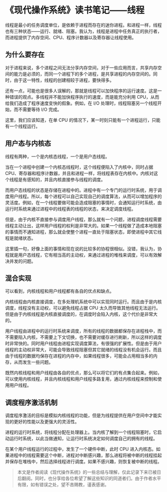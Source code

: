 # 《现代操作系统》读书笔记——线程

线程是最小的任务调度单位，是依赖于进程而存在的迷你进程。和进程一样，线程也有三种状态——运行、就绪、阻塞。我认为，线程是进程中任务真正的执行者，而进程提供了内存空间、CPU、程序计数器以及寄存器让线程使用。

## 为什么要存在

对于进程来说，多个进程之间无法分享内存空间，对于一些应用而言，共享内存空间的能力是必须的，而同一个进程下的多个进程，是共享进程的内存空间的。同时，由于这一特性，线程的创建相较于进程，要快得多。

还有一点，可能也是很多人误解的，那就是线程可以加快程序的运行速度。这是一种错误的观点。多线程并不能加快程序执行的速度，而是能充分利用 CPU，从而给我们造成了程序速度变快的假象。例如，在 I/O 处理时，线程阻塞另一个线程开始，而不需要等待 I/O 完成。

这里，我们应该知道，在单 CPU 的情况下，某一时刻只能有一个进程运行，只能有一个线程运行。

## 用户态与内核态

线程有两种，一个是内核态线程，一个是用户态线程。

当在一个进程中创建一个内核态线程时，这个线程便陷入了内核中，同时占据 CPU、寄存器和程序计数器，并且和进程一样，将线程表存在内核中。内核对这个线程是有感知的，并且内核直接参与线程的调度。

而用户态线程的状态是存储在进程中的。进程中有一个专门的运行时系统，用于调度用户线程。所以，每个进程可以自己实现自己的调度算法，从而可以增加程序的灵活度。例如，在一个线程要做可能会造成阻塞的事情时，会通知运行时系统，由运行时系统来通过进程中的线程表的线程的状态，来决定调度线程。

但是，由于内核不直接参与调度用户线程，那么就有一个问题，进程调度线程需要线程主动让出，这样用户线程的权利是非常大的。如果一个线程做了造成本地阻塞的事情而不通知进程，那么就会使整个进程一直处于阻塞状态，即使进程中其它线程是就绪状态。

这里插一句，好像上面的事情和现在说的比较多的协程很相似。没错，我认为，协程就是用户态线程，它有相当高的主动权，来通过进程的堆栈来调度，可以有效解决并发的问题。

## 混合实现

可以看到，内核线程和用户线程都有各自的优点和缺点。

内核线程由内核直接调度，在多处理机系统中可以实现同时运行。而且由于是内核调度，线程没有主动权，可以避免线程占据 CPU 太久而导致其他线程无法运行。但是由于内核线程是内核直接调度的，在调度时会陷入内核，这个代价是非常大的。

用户线程由进程中的运行时系统来调度，所有的线程的数据都保存在进程栈中，而不需要陷入内核，不需要上下文切换，也不需要对缓存进行刷新，所以这样的调度时非常快的。同时用户线程由进程实现调度算法，有很强的扩展性。但是由于用户线程的主动权非常大，可能会导致线程阻塞但其它就绪的线程没有机会运行。而且由于线程的数据均保存在进程的内存中，如果线程很多，可能会占用相当多的内存，从而发生一些问题。

既然内核线程和用户线程由各自的优点，那么可以将它们的有点集合起来。例如，可以使用内核线程，并且内核线程和用户线程多路复用，通过内核线程来控制和使用用户线程。

## 调度程序激活机制

调度程序激活的目标是模拟内核线程的功能，但是为线程提供在用户空间中才能实现的更好的性能以及更强大的灵活性。

进程的运行时系统，将线程分配在处理器上。当内核了解到一个线程阻塞时，它启动运行时系统，以此当做通知，让运行时系统决定如何调度自己的拥有的线程。

在某个用户线程运行的过程中，发生了一个硬件中断，此时 CPU 进入内核态。如果进程中的线程需要这个中断，进程对中断感兴趣，那么进程将被中断的线程挂起并保存在堆栈中，然后选择线程进行调度。如果不感兴趣，则恢复被中断的线程。

> 本文是作者阅读《现代操作系统》的一些总结与理解，仅此记录下来已被日后翻阅。同时，也分享给各位希望了解这些知识的同道者们。由于作者水平有限，如有错误之处，望不吝赐教，谨表感谢。


